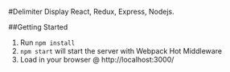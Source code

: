 #Delimiter Display
React, Redux, Express, Nodejs.

##Getting Started

1. Run `npm install`
2. `npm start` will start the server with Webpack Hot Middleware
3. Load in your browser @ http://localhost:3000/
